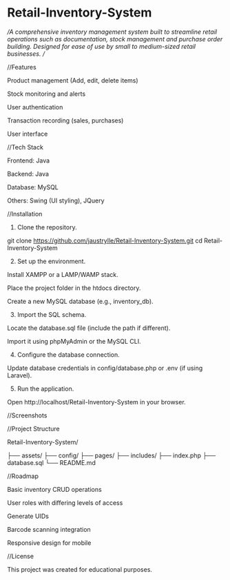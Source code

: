 # Retail-Inventory-System

*/A comprehensive inventory management system built to streamline retail operations such as documentation, stock management and purchase order building. Designed for ease of use by small to medium-sized retail businesses.
/*


//Features

Product management (Add, edit, delete items)

Stock monitoring and alerts

User authentication

Transaction recording (sales, purchases)

User interface


//Tech Stack

Frontend: Java

Backend: Java

Database: MySQL

Others: Swing (UI styling), JQuery


//Installation

1. Clone the repository.

git clone https://github.com/jaustrylle/Retail-Inventory-System.git
cd Retail-Inventory-System

2. Set up the environment.

Install XAMPP or a LAMP/WAMP stack.

Place the project folder in the htdocs directory.

Create a new MySQL database (e.g., inventory_db).

3. Import the SQL schema.

Locate the database.sql file (include the path if different).

Import it using phpMyAdmin or the MySQL CLI.

4. Configure the database connection.

Update database credentials in config/database.php or .env (if using Laravel).

5. Run the application.

Open http://localhost/Retail-Inventory-System in your browser.


//Screenshots


//Project Structure

Retail-Inventory-System/

├── assets/
├── config/
├── pages/
├── includes/
├── index.php
├── database.sql
└── README.md


//Roadmap

Basic inventory CRUD operations

User roles with differing levels of access

Generate UIDs

Barcode scanning integration

Responsive design for mobile


//License

This project was created for educational purposes.


